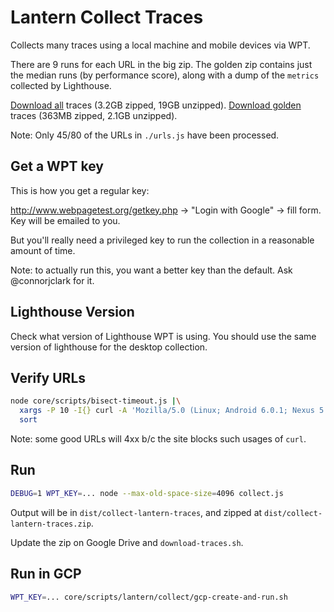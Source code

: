 # Lantern Collect Traces

Collects many traces using a local machine and mobile devices via WPT.

There are 9 runs for each URL in the big zip. The golden zip contains just the median runs (by performance score), along with a dump of the `metrics` collected by Lighthouse.

[Download all](https://drive.google.com/open?id=17WsQ3CU0R1072sezXw5Np2knV_NvGAfO) traces (3.2GB zipped, 19GB unzipped).
[Download golden](https://drive.google.com/open?id=1aQp-oqX7jeFq9RFwNik6gkEZ0FLtjlHp) traces (363MB zipped, 2.1GB unzipped).

Note: Only 45/80 of the URLs in `./urls.js` have been processed.

## Get a WPT key

This is how you get a regular key:

http://www.webpagetest.org/getkey.php -> "Login with Google" -> fill form. Key will be emailed to you.

But you'll really need a privileged key to run the collection in a reasonable amount of time.

Note: to actually run this, you want a better key than the default. Ask @connorjclark for it.

## Lighthouse Version

Check what version of Lighthouse WPT is using. You should use the same version of lighthouse for the desktop collection.

## Verify URLs

```sh
node core/scripts/bisect-timeout.js |\
  xargs -P 10 -I{} curl -A 'Mozilla/5.0 (Linux; Android 6.0.1; Nexus 5 Build/MRA58N) AppleWebKit/537.36 (KHTML, like Gecko) Chrome/74.0.3694.0 Mobile Safari/537.36 Chrome-Lighthouse' -o /dev/null -s --write-out '%{http_code} {} (if redirect: %{redirect_url})\n' {} |\
  sort
```

Note: some good URLs will 4xx b/c the site blocks such usages of `curl`.

## Run

```sh
DEBUG=1 WPT_KEY=... node --max-old-space-size=4096 collect.js
```

Output will be in `dist/collect-lantern-traces`, and zipped at `dist/collect-lantern-traces.zip`.

Update the zip on Google Drive and `download-traces.sh`.


## Run in GCP

```sh
WPT_KEY=... core/scripts/lantern/collect/gcp-create-and-run.sh
```
